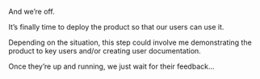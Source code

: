 And we’re off.

It’s finally time to deploy the product so that our users can use it.

Depending on the situation, this step could involve me demonstrating the product to key users and/or creating user documentation.

Once they’re up and running, we just wait for their feedback...
